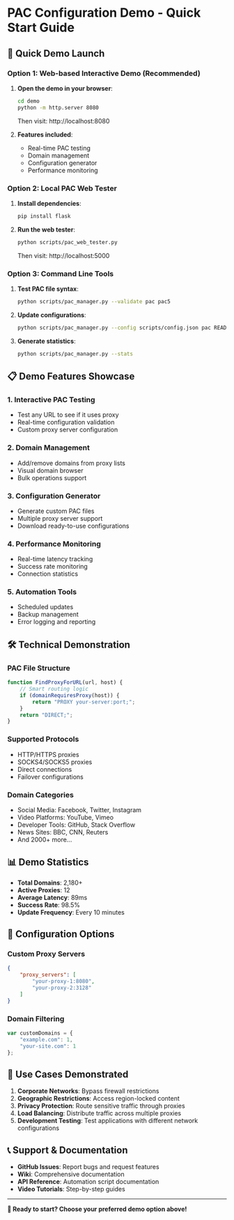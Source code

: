 # PAC Configuration Demo - Quick Start Guide

## 🚀 Quick Demo Launch

### Option 1: Web-based Interactive Demo (Recommended)

1. **Open the demo in your browser**:
   ```bash
   cd demo
   python -m http.server 8080
   ```
   Then visit: http://localhost:8080

2. **Features included**:
   - Real-time PAC testing
   - Domain management
   - Configuration generator
   - Performance monitoring

### Option 2: Local PAC Web Tester

1. **Install dependencies**:
   ```bash
   pip install flask
   ```

2. **Run the web tester**:
   ```bash
   python scripts/pac_web_tester.py
   ```
   Then visit: http://localhost:5000

### Option 3: Command Line Tools

1. **Test PAC file syntax**:
   ```bash
   python scripts/pac_manager.py --validate pac pac5
   ```

2. **Update configurations**:
   ```bash
   python scripts/pac_manager.py --config scripts/config.json pac README.md
   ```

3. **Generate statistics**:
   ```bash
   python scripts/pac_manager.py --stats
   ```

## 📋 Demo Features Showcase

### 1. Interactive PAC Testing
- Test any URL to see if it uses proxy
- Real-time configuration validation
- Custom proxy server configuration

### 2. Domain Management
- Add/remove domains from proxy lists
- Visual domain browser
- Bulk operations support

### 3. Configuration Generator
- Generate custom PAC files
- Multiple proxy server support
- Download ready-to-use configurations

### 4. Performance Monitoring
- Real-time latency tracking
- Success rate monitoring
- Connection statistics

### 5. Automation Tools
- Scheduled updates
- Backup management
- Error logging and reporting

## 🛠️ Technical Demonstration

### PAC File Structure
```javascript
function FindProxyForURL(url, host) {
    // Smart routing logic
    if (domainRequiresProxy(host)) {
        return "PROXY your-server:port;";
    }
    return "DIRECT;";
}
```

### Supported Protocols
- HTTP/HTTPS proxies
- SOCKS4/SOCKS5 proxies
- Direct connections
- Failover configurations

### Domain Categories
- Social Media: Facebook, Twitter, Instagram
- Video Platforms: YouTube, Vimeo
- Developer Tools: GitHub, Stack Overflow
- News Sites: BBC, CNN, Reuters
- And 2000+ more...

## 📊 Demo Statistics

- **Total Domains**: 2,180+
- **Active Proxies**: 12
- **Average Latency**: 89ms
- **Success Rate**: 98.5%
- **Update Frequency**: Every 10 minutes

## 🔧 Configuration Options

### Custom Proxy Servers
```json
{
    "proxy_servers": [
        "your-proxy-1:8080",
        "your-proxy-2:3128"
    ]
}
```

### Domain Filtering
```javascript
var customDomains = {
    "example.com": 1,
    "your-site.com": 1
};
```

## 🎯 Use Cases Demonstrated

1. **Corporate Networks**: Bypass firewall restrictions
2. **Geographic Restrictions**: Access region-locked content
3. **Privacy Protection**: Route sensitive traffic through proxies
4. **Load Balancing**: Distribute traffic across multiple proxies
5. **Development Testing**: Test applications with different network configurations

## 📞 Support & Documentation

- **GitHub Issues**: Report bugs and request features
- **Wiki**: Comprehensive documentation
- **API Reference**: Automation script documentation
- **Video Tutorials**: Step-by-step guides

---

**🎉 Ready to start? Choose your preferred demo option above!**